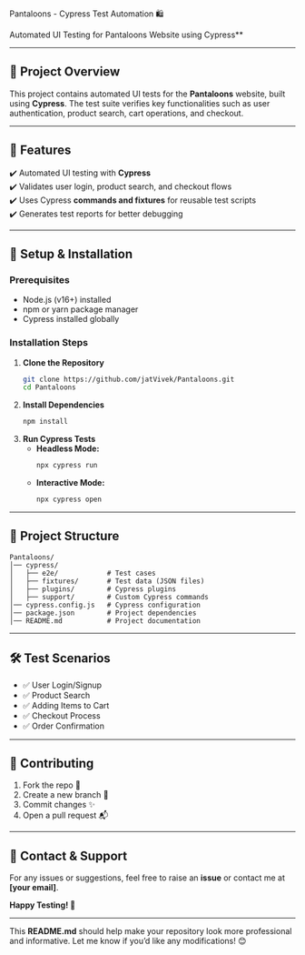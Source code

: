 Pantaloons - Cypress Test Automation 🛍️  

Automated UI Testing for Pantaloons Website using Cypress**

---

## 📌 **Project Overview**  
This project contains automated UI tests for the **Pantaloons** website, built using **Cypress**. The test suite verifies key functionalities such as user authentication, product search, cart operations, and checkout.  

---

## 🚀 **Features**  
✔️ Automated UI testing with **Cypress**  
✔️ Validates user login, product search, and checkout flows  
✔️ Uses Cypress **commands and fixtures** for reusable test scripts  
✔️ Generates test reports for better debugging  

---

## 🔧 **Setup & Installation**  
### **Prerequisites**  
- Node.js (v16+) installed  
- npm or yarn package manager  
- Cypress installed globally  

### **Installation Steps**  
1. **Clone the Repository**  
   ```bash
   git clone https://github.com/jatVivek/Pantaloons.git
   cd Pantaloons
   ```
2. **Install Dependencies**  
   ```bash
   npm install
   ```
3. **Run Cypress Tests**  
   - **Headless Mode:**  
     ```bash
     npx cypress run
     ```  
   - **Interactive Mode:**  
     ```bash
     npx cypress open
     ```

---

## 📂 **Project Structure**  
```
Pantaloons/
│── cypress/
│   ├── e2e/            # Test cases
│   ├── fixtures/       # Test data (JSON files)
│   ├── plugins/        # Cypress plugins
│   ├── support/        # Custom Cypress commands
│── cypress.config.js   # Cypress configuration
│── package.json        # Project dependencies
│── README.md           # Project documentation
```

---

## 🛠️ **Test Scenarios**  
- ✅ User Login/Signup  
- ✅ Product Search  
- ✅ Adding Items to Cart  
- ✅ Checkout Process  
- ✅ Order Confirmation  

---

## 📜 **Contributing**  
1. Fork the repo 🍴  
2. Create a new branch 🌱  
3. Commit changes ✨  
4. Open a pull request 📬  

---

## 📩 **Contact & Support**  
For any issues or suggestions, feel free to raise an **issue** or contact me at **[your email]**.  

**Happy Testing! 🚀**  

---

This **README.md** should help make your repository look more professional and informative. Let me know if you’d like any modifications! 😊
